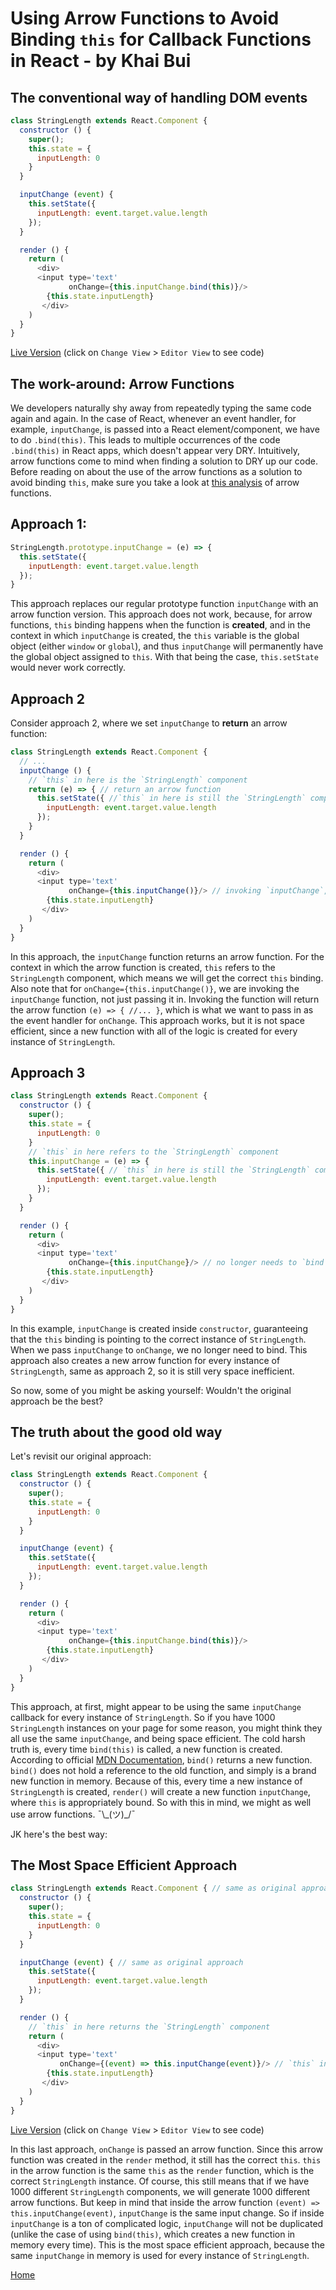 # Using Arrow Functions to Avoid Binding `this` for Callback Functions in React - by Khai Bui

## The conventional way of handling DOM events

```javascript
class StringLength extends React.Component {
  constructor () {
    super();
    this.state = {
      inputLength: 0
    }
  }

  inputChange (event) {
    this.setState({
      inputLength: event.target.value.length
    });
  }

  render () {
    return (
      <div>
      <input type='text'
             onChange={this.inputChange.bind(this)}/>
        {this.state.inputLength}
       </div>
    )
  }
}
```

[Live Version][demo] (click on `Change View` > `Editor View` to see code)

[demo]: https://codepen.io/khaivubui/full/JygGKZ/

## The work-around: Arrow Functions

We developers naturally shy away from repeatedly typing the same code again and again. In the case of React, whenever an event handler, for example, `inputChange`, is passed into a React element/component, we have to do `.bind(this)`. This leads to multiple occurrences of the code `.bind(this)` in React apps, which doesn't appear very DRY. Intuitively, arrow functions come to mind when finding a solution to DRY up our code. Before reading on about the use of the arrow functions as a solution to avoid binding `this`, make sure you take a look at [this analysis][js-arrow-this] of arrow functions.

[js-arrow-this]: ../javascript/arrow_and_this.md

## Approach 1:

```javascript
StringLength.prototype.inputChange = (e) => {
  this.setState({
    inputLength: event.target.value.length
  });
}
```

This approach replaces our regular prototype function `inputChange` with an arrow function version. This approach does not work, because, for arrow functions, `this` binding happens when the function is __created__, and in the context in which `inputChange` is created, the `this` variable is the global object (either `window` or `global`), and thus `inputChange` will permanently have the global object assigned to `this`. With that being the case, `this.setState` would never work correctly.

## Approach 2

Consider approach 2, where we set `inputChange` to __return__ an arrow function:
```javascript
class StringLength extends React.Component {
  // ...
  inputChange () {
    // `this` in here is the `StringLength` component
    return (e) => { // return an arrow function
      this.setState({ //`this` in here is still the `StringLength` component
        inputLength: event.target.value.length
      });
    }
  }

  render () {
    return (
      <div>
      <input type='text'
             onChange={this.inputChange()}/> // invoking `inputChange`, which returns an arrow function whose `this` is permanently bound
        {this.state.inputLength}
       </div>
    )
  }
}
```

In this approach, the `inputChange` function returns an arrow function. For the context in which the arrow function is created, `this` refers to the `StringLength` component, which means we will get the correct `this` binding. Also note that for `onChange={this.inputChange()}`, we are invoking the `inputChange` function, not just passing it in. Invoking the function will return the arrow function `(e) => { //... }`, which is what we want to pass in as the event handler for `onChange`. This approach works, but it is not space efficient, since a new function with all of the logic is created for every instance of `StringLength`.

## Approach 3

```javascript
class StringLength extends React.Component {
  constructor () {
    super();
    this.state = {
      inputLength: 0
    }
    // `this` in here refers to the `StringLength` component
    this.inputChange = (e) => {
      this.setState({ // `this` in here is still the `StringLength` component
        inputLength: event.target.value.length
      });
    }
  }

  render () {
    return (
      <div>
      <input type='text'
             onChange={this.inputChange}/> // no longer needs to `bind`, since arrow functions have `this` permanently bound at time of creation
        {this.state.inputLength}
       </div>
    )
  }
}
```

In this example, `inputChange` is created inside `constructor`, guaranteeing that the `this` binding is pointing to the correct instance of `StringLength`. When we pass `inputChange` to `onChange`, we no longer need to bind. This approach also creates a new arrow function for every instance of `StringLength`, same as approach 2, so it is still very space inefficient.

So now, some of you might be asking yourself: Wouldn't the original approach be the best?

## The truth about the good old way

Let's revisit our original approach:

```javascript
class StringLength extends React.Component {
  constructor () {
    super();
    this.state = {
      inputLength: 0
    }
  }

  inputChange (event) {
    this.setState({
      inputLength: event.target.value.length
    });
  }

  render () {
    return (
      <div>
      <input type='text'
             onChange={this.inputChange.bind(this)}/>
        {this.state.inputLength}
       </div>
    )
  }
}
```

This approach, at first, might appear to be using the same `inputChange` callback for every instance of `StringLength`. So if you have 1000 `StringLength` instances on your page for some reason, you might think they all use the same `inputChange`, and being space efficient. The cold harsh truth is, every time `bind(this)` is called, a new function is created. According to official [MDN Documentation][mdn-bind], `bind()` returns a new function. `bind()` does not hold a reference to the old function, and simply is a brand new function in memory. Because of this, every time a new instance of `StringLength` is created, `render()` will create a new function `inputChange`, where `this` is appropriately bound. So with this in mind, we might as well use arrow functions. ¯\\\_(ツ)_/¯

JK here's the best way:

## The Most Space Efficient Approach

```javascript
class StringLength extends React.Component { // same as original approach
  constructor () {
    super();
    this.state = {
      inputLength: 0
    }
  }

  inputChange (event) { // same as original approach
    this.setState({
      inputLength: event.target.value.length
    });
  }

  render () {
    // `this` in here returns the `StringLength` component
    return (
      <div>
      <input type='text'
           onChange={(event) => this.inputChange(event)}/> // `this` in the arrow function is the same as the surrounding environment, which is the correct `StringLength` component
        {this.state.inputLength}
       </div>
    )
  }
}
```

[Live Version][demo-2] (click on `Change View` > `Editor View` to see code)

[demo-2]: https://codepen.io/khaivubui/full/GvVMPv/

In this last approach, `onChange` is passed an arrow function. Since this arrow function was created in the `render` method, it still has the correct `this`. `this` in the arrow function is the same `this` as the `render` function, which is the correct `StringLength` instance. Of course, this still means that if we have 1000 different `StringLength` components, we will generate 1000 different arrow functions. But keep in mind that inside the arrow function `(event) => this.inputChange(event)`, `inputChange` is the same input change. So if inside `inputChange` is a ton of complicated logic, `inputChange` will not be duplicated (unlike the case of using `bind(this)`, which creates a new function in memory every time). This is the most space efficient approach, because the same `inputChange` in memory is used for every instance of `StringLength`.

[Home][home]

[home]: ../README.md
[mdn-bind]: https://developer.mozilla.org/en-US/docs/Web/JavaScript/Reference/Global_Objects/Function/bind
